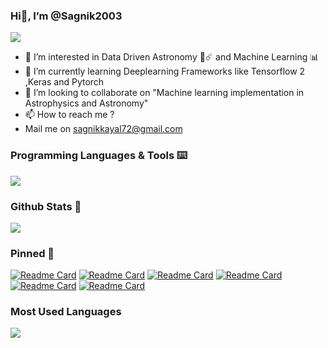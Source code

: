 
### Hi👋, I’m @Sagnik2003
![](https://komarev.com/ghpvc/?username=Sagnik2003&style=flat&abbreviated=true)
- 👀 I’m interested in Data Driven Astronomy 🔭☄️ and Machine Learning 📊 
- 🌱 I’m currently learning Deeplearning Frameworks like Tensorflow 2 ,Keras and Pytorch
- 💞️ I’m looking to collaborate on "Machine learning implementation in Astrophysics and Astronomy"
- 📫 How to reach me ?
- Mail me on sagnikkayal72@gmail.com

<!---
Sagnik2003/Sagnik2003 is a ✨ special ✨ repository because its `README.md` (this file) appears on your GitHub profile.
You can click the Preview link to take a look at your changes.
--->

### Programming Languages & Tools ⌨️
<p>
  <a href="https://skillicons.dev">
    <img src="https://skillicons.dev/icons?i=vscode,visualstudio,c,cs,py,java,opencv,sklearn,tensorflow,unity,html,css,flask,ubuntu,blender,figma,ai,discord,linkedin,unity=8" />
  </a>
</p>

### Github Stats 📑
<picture>
  <source
    srcset="https://github-readme-stats.vercel.app/api?username=Sagnik2003&rank_icon=github&theme=transparent&show=reviews,discussions_started,discussions_answered,prs_merged,prs_merged_percentage"
    media="(prefers-color-scheme: dark)"
  />
  <source
    srcset="https://github-readme-stats.vercel.app/api?username=Sagnik2003&rank_icon=github&show=reviews,discussions_started,discussions_answered,prs_merged,prs_merged_percentage"
    media="(prefers-color-scheme: light), (prefers-color-scheme: no-preference)"
  />
  <img src="https://github-readme-stats.vercel.app/api?username=Sagnik2003&rank_icon=github&theme=transparent&show=reviews,discussions_started,discussions_answered,prs_merged,prs_merged_percentage" />
</picture>

### Pinned 📌
[![Readme Card](https://github-readme-stats.vercel.app/api/pin/?username=Sagnik2003&repo=Gamma-Net-alpha-&theme=transparent)](https://github.com/Sagnik2003/github-readme-stats)
[![Readme Card](https://github-readme-stats.vercel.app/api/pin/?username=Sagnik2003&repo=Large-Fish-Dataset&theme=transparent)](https://github.com/Sagnik2003/github-readme-stats)
[![Readme Card](https://github-readme-stats.vercel.app/api/pin/?username=Sagnik2003&repo=Segmentation-on-Satillite-Image-of-Water-Bodies&theme=transparent)](https://github.com/Sagnik2003/github-readme-stats)
[![Readme Card](https://github-readme-stats.vercel.app/api/pin/?username=Sagnik2003&repo=Brain-Tumor-Segmentation&theme=transparent)](https://github.com/Sagnik2003/github-readme-stats)
[![Readme Card](https://github-readme-stats.vercel.app/api/pin/?username=Sagnik2003&repo=COVID---CXR-4-data-classification&theme=transparent)](https://github.com/Sagnik2003/github-readme-stats)
[![Readme Card](https://github-readme-stats.vercel.app/api/pin/?username=Sagnik2003&repo=Brain-Tumor-detection-Using-MRI-imges&theme=transparent)](https://github.com/Sagnik2003/github-readme-stats)


### Most Used Languages 
<picture>
  <source
    srcset="https://github-readme-stats.vercel.app/api/top-langs/?username=Sagnik2003&layout=compact&show_icons=true&theme=transparent"
    media="(prefers-color-scheme: dark)"
  />
  <source
    srcset="https://github-readme-stats.vercel.app/api/top-langs/?username=Sagnik2003&layout=compact&show_icons=true"
    media="(prefers-color-scheme: light), (prefers-color-scheme: no-preference)"
  />
  <img src="https://github-readme-stats.vercel.app/api/top-langs/?username=Sagnik2003&layout=compact&show_icons=true" />
</picture>
